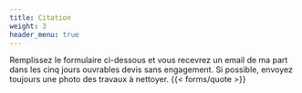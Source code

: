 ```yaml
---
title: Citation
weight: 3
header_menu: true
---
```

Remplissez le formulaire ci-dessous et vous recevrez un email de ma part dans les cinq jours ouvrables
devis sans engagement. Si possible, envoyez toujours une photo
des travaux à nettoyer.
{{< forms/quote >}}

